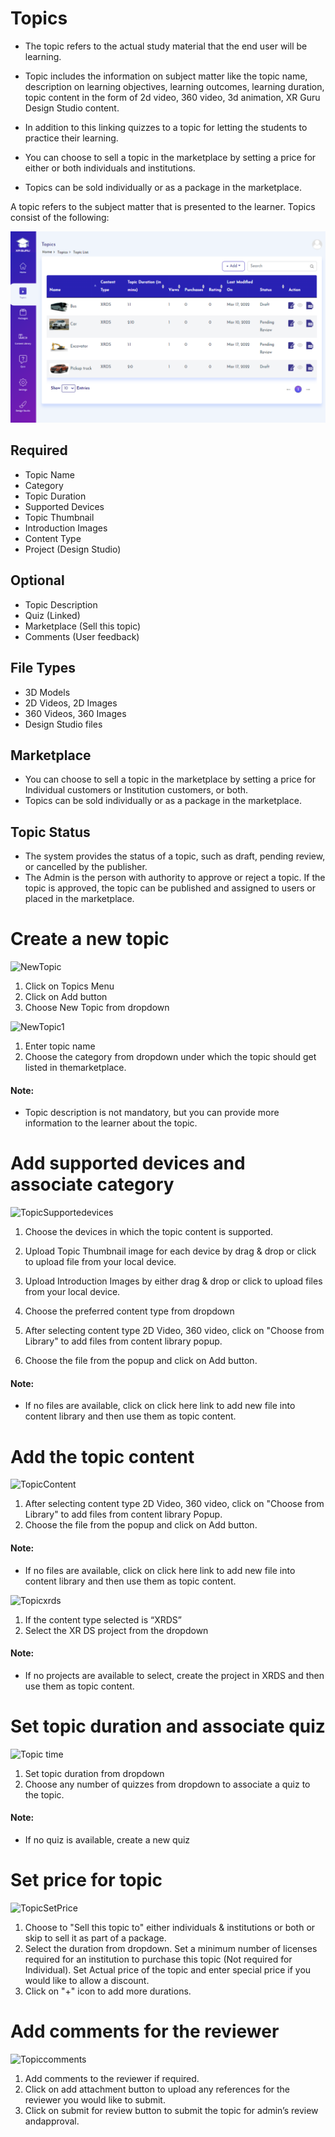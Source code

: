 # Topics

- The topic refers to the actual study material that the end user will be learning.
- Topic includes the information on subject matter like the topic name, description on learning objectives, learning 
  outcomes, learning duration, topic content in the form of 2d video, 360 video, 3d animation, XR Guru Design Studio content.

- In addition to this linking quizzes to a topic for letting the students to practice their learning.
- You can choose to sell a topic in the marketplace by setting a price for either or both individuals and institutions.
- Topics can be sold individually or as a package in the marketplace.


A topic refers to the subject matter that is presented to the
learner. Topics consist of the following:

![](DeignStudioTopics.PNG)

## Required

- Topic Name
- Category
- Topic Duration
- Supported Devices
- Topic Thumbnail
- Introduction Images
- Content Type
- Project (Design Studio)

## Optional

- Topic Description
- Quiz (Linked)
- Marketplace (Sell this topic)
- Comments (User feedback)

## File Types

- 3D Models
- 2D Videos, 2D Images
- 360 Videos, 360 Images
- Design Studio files


## Marketplace
- You can choose to sell a topic in the marketplace by setting a
price for Individual customers or Institution customers, or both.
- Topics can be sold individually or as a package in the
marketplace.

## Topic Status
- The system provides the status of a topic, such as draft, pending
review, or cancelled by the publisher.
- The Admin is the person with authority to approve or reject a
topic. If the topic is approved, the topic can be published and
assigned to users or placed in the marketplace.


# Create a new topic

![NewTopic](https://user-images.githubusercontent.com/101865042/159649446-d3459cb5-6b2d-426b-b330-e5d6b884c791.PNG)


1. Click on Topics Menu
2. Click on Add button
3. Choose New Topic from dropdown



![NewTopic1](https://user-images.githubusercontent.com/101865042/159649469-3687477f-d285-428d-9466-eb1beeca9c64.PNG)


1. Enter topic name
2. Choose the category from dropdown under which the topic should get listed in themarketplace.

#### Note:
- Topic description is not mandatory, but you can provide more information to the learner about the topic.



# Add supported devices and associate category
 

![TopicSupportedevices](https://user-images.githubusercontent.com/101865042/159658107-83843393-cee2-4e14-9889-d5f0c80c42c2.PNG)


1. Choose the devices in which the topic content is supported.
2. Upload Topic Thumbnail image for each device by drag & drop or click to upload file from your local device.
3. Upload Introduction Images by either drag & drop or click to upload files from your local device.
4. Choose the preferred content type from dropdown


1. After selecting content type 2D Video, 360 video, click on "Choose from Library" to add files from content library popup.
2. Choose the file from the popup and click on Add button.


#### Note:
- If no files are available, click on click here link to add new file into content library and then use them as topic content.


# Add the topic content

![TopicContent](https://user-images.githubusercontent.com/101865042/159663029-da373719-6f55-4633-81af-d6441015a84c.PNG)

1. After selecting content type 2D Video, 360 video, click on "Choose from Library" to add files from content library Popup.
2. Choose the file from the popup and click on Add button.

#### Note:
- If no files are available, click on click here link to add new file into content library and then use them as topic content.


![Topicxrds](https://user-images.githubusercontent.com/101865042/159662828-bc34950e-a6bc-4289-8398-9bb332c5a8bf.PNG)

1. If the content type selected is “XRDS”
2. Select the XR DS project from the dropdown
#### Note:
- If no projects are available to select, create the project in XRDS and then use them as topic content.


# Set topic duration and associate quiz


![Topic time](https://user-images.githubusercontent.com/101865042/159662779-6d8a8851-40c0-4d4a-91ee-91126fd69d17.PNG)


1. Set topic duration from dropdown
2. Choose any number of quizzes from dropdown to associate a quiz to the topic.

#### Note:
- If no quiz is available, create a new quiz



# Set price for topic

![TopicSetPrice](https://user-images.githubusercontent.com/101865042/159662709-3a38be20-1488-4c21-a00f-4e0253b02a69.PNG)


1. Choose to "Sell this topic to" either individuals & institutions or both or skip to sell it as part of a package.
2. Select the duration from dropdown. Set a minimum number of licenses required for an institution to purchase this topic (Not
required for Individual). Set Actual price of the topic and enter special price if you would like to allow a discount.
3. Click on "+" icon to add more durations.



# Add comments for the reviewer

![Topiccomments](https://user-images.githubusercontent.com/101865042/159662688-81acae95-fb8a-444b-adcb-1c77752b2c29.PNG)



1. Add comments to the reviewer if required.
2. Click on add attachment button to upload any references for the reviewer you would like to submit.
3. Click on submit for review button to submit the topic for admin’s review andapproval.

